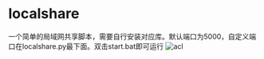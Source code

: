 # localshare
一个简单的局域网共享脚本，需要自行安装对应库。默认端口为5000，自定义端口在localshare.py最下面。双击start.bat即可运行
![acl](https://github.com/desire668/localshare/raw/main/localshare.png)
